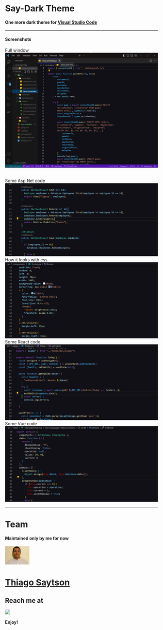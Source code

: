 # Say-Dark Theme

#### One more dark theme for <a href="http://code.visualstudio.com/">Visual Studio Code</a>

<hr>

#### Screenshots
<span>Full window</span>
<img src="./images/Full window.png">

<br>
<span>Some Asp.Net code</span>
<img src="./images/aspnet.png">

<br>
<span>How it looks with css</span>
<img src="./images/css.png">

<br>
<span>Some React code</span>
<img src="./images/React.png">

<br>
<span>Some Vue code</span>
<img src="./images/vue.png">
<hr>

# Team
#### Maintained only by me for now

<a href="https://tsaytson.github.io">
  <img src="./images/me.jpg" width="80px">
  <h1>Thiago Saytson</h1>
</a>

## Reach me at
<a href="https://www.linkedin.com/in/thiago-saytson/">
<img src="https://img.shields.io/badge/LinkedIn-0077B5?style=for-the-badge&logo=linkedin&logoColor=white">
</a>

**Enjoy!**
